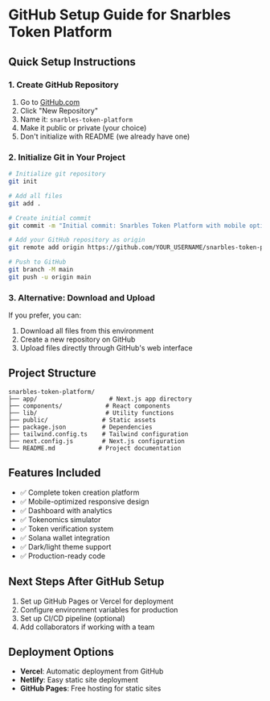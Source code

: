 # GitHub Setup Guide for Snarbles Token Platform

## Quick Setup Instructions

### 1. Create GitHub Repository
1. Go to [GitHub.com](https://github.com)
2. Click "New Repository"
3. Name it: `snarbles-token-platform`
4. Make it public or private (your choice)
5. Don't initialize with README (we already have one)

### 2. Initialize Git in Your Project
```bash
# Initialize git repository
git init

# Add all files
git add .

# Create initial commit
git commit -m "Initial commit: Snarbles Token Platform with mobile optimization"

# Add your GitHub repository as origin
git remote add origin https://github.com/YOUR_USERNAME/snarbles-token-platform.git

# Push to GitHub
git branch -M main
git push -u origin main
```

### 3. Alternative: Download and Upload
If you prefer, you can:
1. Download all files from this environment
2. Create a new repository on GitHub
3. Upload files directly through GitHub's web interface

## Project Structure
```
snarbles-token-platform/
├── app/                    # Next.js app directory
├── components/            # React components
├── lib/                   # Utility functions
├── public/               # Static assets
├── package.json          # Dependencies
├── tailwind.config.ts    # Tailwind configuration
├── next.config.js        # Next.js configuration
└── README.md            # Project documentation
```

## Features Included
- ✅ Complete token creation platform
- ✅ Mobile-optimized responsive design
- ✅ Dashboard with analytics
- ✅ Tokenomics simulator
- ✅ Token verification system
- ✅ Solana wallet integration
- ✅ Dark/light theme support
- ✅ Production-ready code

## Next Steps After GitHub Setup
1. Set up GitHub Pages or Vercel for deployment
2. Configure environment variables for production
3. Set up CI/CD pipeline (optional)
4. Add collaborators if working with a team

## Deployment Options
- **Vercel**: Automatic deployment from GitHub
- **Netlify**: Easy static site deployment
- **GitHub Pages**: Free hosting for static sites